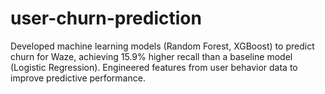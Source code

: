 # user-churn-prediction
Developed machine learning models (Random Forest, XGBoost) to predict churn for Waze, achieving 15.9% higher recall than a baseline model (Logistic Regression). Engineered features from user behavior data to improve predictive performance.
